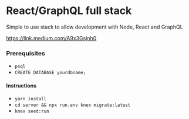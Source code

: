# React/GraphQL full stack

Simple to use stack to allow development with Node, React and GraphQL

https://link.medium.com/A9x3Gsjnh0


### Prerequisites
* `psql`
* `CREATE DATABASE yourdbname;`


#### Instructions 
* `yarn install`
* `cd server && npx run.env knex migrate:latest`
* `knex seed:run`
